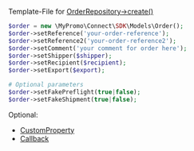 Template-File for [OrderRepository->create()][OrderRepository]

```php
$order = new \MyPromo\Connect\SDK\Models\Order();
$order->setReference('your-order-reference');
$order->setReference2('your-order-reference2');
$order->setComment('your comment for order here');
$order->setShipper($shipper);
$order->setRecipient($recipient);
$order->setExport($export);

# Optional parameters 
$order->setFakePreflight(true|false);
$order->setFakeShipment(true|false);
```

Optional:

- [CustomProperty][CustomProperty]
- [Callback][callback]


[OrderRepository]: ../Repositories/OrderRepository.md
[CustomProperty]: CustomProperty.md
[callback]: Callback.md
